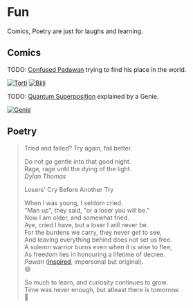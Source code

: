 Fun
===

Comics, Poetry are just for laughs and learning.  

Comics
------

TODO: [Confused Padawan](/doc/confused-padawan.md) trying to find his place in the world.  

[![Torti](https://i.ibb.co/MNrZN9v/billi.png)](https://ibb.co/MNrZN9v)
[![Billi](https://i.ibb.co/yF6TmQP/torti.png)](https://ibb.co/yF6TmQP)  

TODO: [Quantum Superposition](/doc/quantum-superposition-genie.md) explained by a Genie.  

[![Genie](https://i.ibb.co/Dt9VCQy/genie.png)](https://ibb.co/Dt9VCQy)  

Poetry
------

>
> Tried and failed? Try again, fail better.
>
> Do not go gentle into that good night.  
> Rage, rage until the dying of the light.  
> <cite>Dylan Thomas</cite>
>
>
> Losers' Cry Before Another Try  
>
> When I was young, I seldom cried.  
> "Man up", they said, "or a loser you will be."  
> Now I am older, and somewhat fried.  
> Aye, cried I have, but a loser I will never be.  
> For the burdens we carry, they never get to see,  
> And leaving everything behind does not set us free.  
> A solemn warrior burns even when it is wise to flee,  
> As freedom lies in honouring a lifetime of decree.  
> <cite>Pawan</cite> ([inspired](/doc/footnotes.md), impersonal but original).  
> :smile:
>
>
> So much to learn, and curiosity continues to grow.  
> Time was never enough, but atleast there is tomorrow.  
> :rofl:
>
